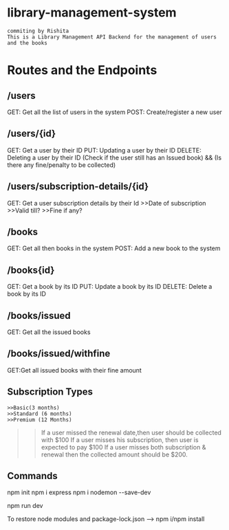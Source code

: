 # library-management-system
    commiting by Rishita
    This is a Library Management API Backend for the management of users and the books

# Routes and the Endpoints


## /users
GET: Get all the list of users in the system
POST: Create/register a new user

## /users/{id}
GET: Get a user by their ID
PUT: Updating a user by their ID
DELETE: Deleting a user by their ID (Check if the user still has an Issued book) && (Is there any fine/penalty to be collected)

## /users/subscription-details/{id}
GET: Get a user subscription details by their Id 
    >>Date of subscription
    >>Valid till?
    >>Fine if any?

## /books
GET: Get all then books in the system
POST: Add a new book to the system

## /books{id}
GET: Get a book by its ID
PUT: Update a book by its ID
DELETE: Delete a book by its ID

## /books/issued
GET: Get all the issued books

## /books/issued/withfine
GET:Get all issued books with their fine amount

## Subscription Types
    >>Basic(3 months)
    >>Standard (6 months)
    >>Premium (12 Months)

>>If a user missed the renewal date,then user should be collected with $100
>>If a user misses his subscription, then user is expected to pay $100
>>If a user misses both subscription & renewal then the collected amount should be $200.

## Commands
npm init
npm i express
npm i nodemon --save-dev

npm run dev

To restore node modules and package-lock.json --> npm i/npm install
